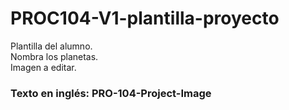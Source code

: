 # PROC104-V1-plantilla-proyecto
Plantilla del alumno.  
Nombra los planetas.  
Imagen a editar.  

### Texto en inglés: PRO-104-Project-Image
